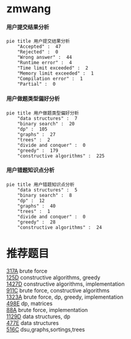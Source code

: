 # zmwang

<!-- tabs:start -->



#### **用户提交结果分析**

```mermaid
pie title 用户提交结果分析
    "Accepted" :  47
    "Rejected" :  0
    "Wrong answer" :  44
    "Runtime error" :  4
    "Time limit exceeded" :  2
    "Memory limit exceeded" :  1
    "Compilation error" :  1
    "Partial" :  0
```

#### **用户做题类型偏好分析**

```mermaid
pie title 用户做题类型偏好分析
    "data structures" :  7
    "binary search" :  20
    "dp" :  105
    "graphs" :  27
    "trees" :  2
    "divide and conquer" :  0
    "greedy" :  179
    "constructive algorithms" :  225
```
#### **用户错题知识点分析**

```mermaid
pie title 用户错题知识点分析
    "data structures" :  5
    "binary search" :  8
    "dp" :  12
    "graphs" :  40
    "trees" :  1
    "divide and conquer" :  0
    "greedy" :  28
    "constructive algorithms" :  24
```



<!-- tabs:end -->
# 推荐题目
[317A](https://codeforces.com/contest/317/problem/A)		brute force		  
[125D](https://codeforces.com/contest/125/problem/D)		constructive algorithms,
                        greedy		  
[1427D](https://codeforces.com/contest/1427/problem/D)		constructive algorithms,
                        implementation		  
[911C](https://codeforces.com/contest/911/problem/C)		brute force,
                        constructive algorithms		  
[1323A](https://codeforces.com/contest/1323/problem/A)		brute force,
                        dp,
                        greedy,
                        implementation		  
[498E](https://codeforces.com/contest/498/problem/E)		dp,
                        matrices		  
[88A](https://codeforces.com/contest/88/problem/A)		brute force,
                        implementation		  
[1129D](https://codeforces.com/contest/1129/problem/D)		data structures,
                        dp		  
[477E](https://codeforces.com/contest/477/problem/E)		data structures		  
[516C](https://codeforces.com/contest/516/problem/C)		dsu,graphs,sortings,trees		  
